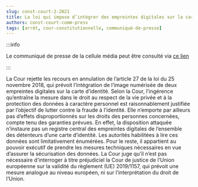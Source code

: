 ```yaml
---   
slug: const-court-2-2021
title: La loi qui impose d’intégrer des empreintes digitales sur la carte d’identité ne viole pas le droit au respect de la vie privée et à la protection des données à caractère personnel
authors: const-court-comm-press
tags: [arrêt, cour-constitutionnelle, communiqué-de-presse]
---
```


:::info

Le communiqué de presse de la cellule média peut être consulté via [ce lien](https://www.const-court.be/public/f/2021/2021-002f-info.pdf) 

:::

La Cour rejette les recours en annulation de l’article 27 de la loi du 25 novembre 2018, qui prévoit l’intégration de l’image numérisée de deux empreintes digitales sur la carte d’identité.Selon la Cour, l’ingérence qu’entraîne la mesure dans le droit au respect de la vie privée et à la protection des données à caractère personnel est raisonnablement justifiée par l’objectif de lutter contre la fraude à l’identité. Elle n’emporte par ailleurs pas d’effets disproportionnés sur les droits des personnes concernées, compte tenu des garanties prévues. En effet, la disposition attaquée n’instaure pas un registre central des empreintes digitales de l’ensemble des détenteurs d’une carte d’identité. Les autorités habilitées à lire ces données sont limitativement énumérées. Pour le reste, il appartient au pouvoir exécutif de prendre les mesures techniques nécessaires en vue d’assurer la sécurisation des données.La Cour juge qu’il n’est pas nécessaire d’interroger à titre préjudiciel la Cour de justice de l’Union européenne sur la validité du règlement (UE) 2019/1157, qui prévoit une mesure analogue au niveau européen, ni sur l’interprétation du droit de l’Union.
